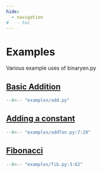 ```yaml
---
hide:
  - navigation
#   - toc
---
```


# Examples

Various example uses of binaryen.py

## [Basic Addition](https://github.com/jonathanharg/binaryen.py/blob/main/examples/add.py)

```py title="add.py"
--8<-- "examples/add.py"
```

## [Adding a constant](https://github.com/jonathanharg/binaryen.py/blob/main/examples/add10.py)

```py title="add10.py"
--8<-- "examples/addTen.py:7:29"
```

## [Fibonacci](https://github.com/jonathanharg/binaryen.py/blob/main/examples/fib.py)

```py title="fib.py"
--8<-- "examples/fib.py:3:62"
```
